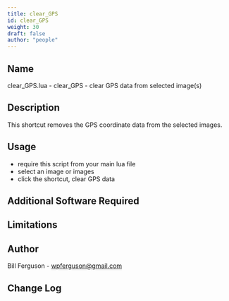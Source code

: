 ```yaml
---
title: clear_GPS
id: clear_GPS
weight: 30
draft: false
author: "people"
---
```


## Name

clear_GPS.lua - clear_GPS - clear GPS data from selected image(s)

## Description

This shortcut removes the GPS coordinate data from the selected images.

## Usage

* require this script from your main lua file
* select an image or images
* click the shortcut, clear GPS data

## Additional Software Required


## Limitations


## Author

Bill Ferguson - wpferguson@gmail.com

## Change Log
